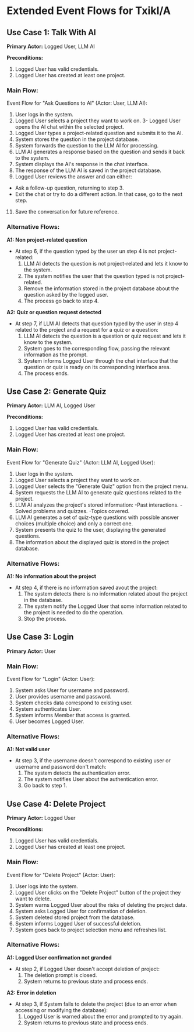 # Extended Event Flows for TxikI/A


## Use Case 1: Talk With AI

**Primary Actor:** Logged User, LLM AI 

**Preconditions:**
1. Logged User has valid credentials.
2. Logged User has created at least one project.

### Main Flow:
Event Flow for "Ask Questions to AI" (Actor: User, LLM AI):
1. User logs in the system.
2. Logged User selects a project they want to work on.
3- Logged User opens the AI chat within the selected project.
4. Logged User types a project-related question and submits it to the AI.
5. System stores the question in the project database.
6. System forwards the question to the LLM AI for processing.
7. LLM AI generates a response based on the question and sends it back to the system.
8. System displays the AI's response in the chat interface.
9. The response of the LLM AI is saved in the project database.
10. Logged User reviews the answer and can either:
  - Ask a follow-up question, returning to step 3.
  - Exit the chat or try to do a different action. In that case, go to the next step. 
11. Save the conversation for future reference.

### Alternative Flows:
**A1: Non project-related question**
- At step 6, if the question typed by the user un step 4 is not project-related:
  1. LLM AI detects the question is not project-related and lets it know to the system.
  2. The system notifies the user that the question typed is not project-related.
  3. Remove the information stored in the project database about the question asked by the logged user.
  4. The process go back to step 4.

**A2: Quiz or question request detected**
- At step 7, if LLM AI detects that question typed by the user in step 4 related to the project and a request for a quiz or a question:
  1. LLM AI detects the question is a question or quiz request and lets it know to the system.
  2. System goes to the corresponding flow, passing the relevant information as the prompt.
  3. System informs Logged User through the chat interface that the question or quiz is ready on its corresponding interface area.
  4. The process ends.


## Use Case 2: Generate Quiz

**Primary Actor:** LLM AI, Logged User

**Preconditions:**
1. Logged User has valid credentials.
2. Logged User has created at least one project.

### Main Flow:
Event Flow for "Generate Quiz" (Actor: LLM AI, Logged User):
1. User logs in the system.
2. Logged User selects a project they want to work on.
3. Logged User selects the "Generate Quiz" option from the project menu.
4. System requests the LLM AI to generate quiz questions related to the project.
5. LLM AI analyzes the project's stored information:
  -Past interactions.
  -Solved problems and quizzes.
  -Topics covered.
6. LLM AI generates a set of quiz-type questions with possible answer choices (multiple choice) and only a correct one.
7. System presents the quiz to the user, displaying the generated questions.
8. The information about the displayed quiz is stored in the project database.

### Alternative Flows:
**A1: No information about the project**
- At step 4, if there is no information saved avout the project:
  1. The system detects there is no information related about the project in the database.
  2. The system notify the Logged User that some information related to the project is needed to do the operation.
  3. Stop the process.



## Use Case 3: Login

**Primary Actor:** User

### Main Flow:
Event Flow for "Login" (Actor: User):
1. System asks User for username and password.
2. User provides username and password.
3. System checks data correspond to existing user.
4. System authenticates User.
5. System informs Member that access is granted.
6. User becomes Logged User.

### Alternative Flows:
**A1: Not valid user**
- At step 3, if the username doesn't correspond to existing user or username and password don't match:
  1. The system detects the authentication error.
  2. The system notifies User about the authentication error.
  3. Go back to step 1.



## Use Case 4: Delete Project

**Primary Actor:** Logged User

**Preconditions:**
1. Logged User has valid credentials.
2. Logged User has created at least one project.

### Main Flow:
Event Flow for "Delete Project" (Actor: User):
1. User logs into the system.
2. Logged User clicks on the "Delete Project" button of the project they want to delete.
3. System warns Logged User about the risks of deleting the project data.
4. System asks Logged User for confirmation of deletion.
5. System deleted stored project from the database. 
6. System informs Logged User of successful deletion.
7. System goes back to project selection menu and refreshes list.


### Alternative Flows:
**A1: Logged User confirmation not granded**
- At step 2, if Logged User doesn't accept deletion of project:
  1. The deletion prompt is closed.
  2. System returns to previous state and process ends.

**A2: Error in deletion**
- At step 3, if System fails to delete the project (due to an error when accessing or modifying the database):
  1. Logged User is warned about the error and prompted to try again.
  2. System returns to previous state and process ends.
